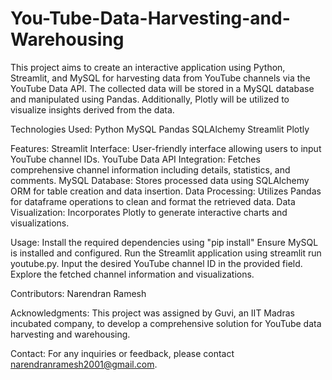 # You-Tube-Data-Harvesting-and-Warehousing
This project aims to create an interactive application using Python, Streamlit, and MySQL for harvesting data from YouTube channels via the YouTube Data API. The collected data will be stored in a MySQL database and manipulated using Pandas. Additionally, Plotly will be utilized to visualize insights derived from the data.

Technologies Used:
Python
MySQL
Pandas
SQLAlchemy
Streamlit
Plotly

Features:
Streamlit Interface: User-friendly interface allowing users to input YouTube channel IDs.
YouTube Data API Integration: Fetches comprehensive channel information including details, statistics, and comments.
MySQL Database: Stores processed data using SQLAlchemy ORM for table creation and data insertion.
Data Processing: Utilizes Pandas for dataframe operations to clean and format the retrieved data.
Data Visualization: Incorporates Plotly to generate interactive charts and visualizations.

Usage:
Install the required dependencies using "pip install" 
Ensure MySQL is installed and configured.
Run the Streamlit application using streamlit run youtube.py.
Input the desired YouTube channel ID in the provided field.
Explore the fetched channel information and visualizations.

Contributors:
Narendran Ramesh

Acknowledgments:
This project was assigned by Guvi, an IIT Madras incubated company, to develop a comprehensive solution for YouTube data harvesting and warehousing.

Contact:
For any inquiries or feedback, please contact narendranramesh2001@gmail.com.


